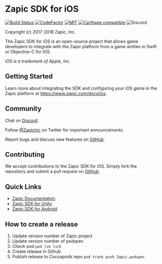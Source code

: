 # Zapic SDK for iOS

[![Build Status](https://travis-ci.org/ZapicInc/Zapic-SDK-iOS.svg?branch=master)](https://travis-ci.org/ZapicInc/Zapic-SDK-iOS) [![CodeFactor](https://www.codefactor.io/repository/github/zapicinc/zapic-sdk-ios/badge)](https://www.codefactor.io/repository/github/zapicinc/zapic-sdk-ios) [![MIT](https://img.shields.io/badge/license-MIT-yellow.svg)](https://opensource.org/licenses/MIT) [![Carthage compatible](https://img.shields.io/badge/Carthage-compatible-4BC51D.svg)](https://github.com/Carthage/Carthage) ![Discord](https://img.shields.io/discord/430949891104309249.svg)

Copyright (c) 2017-2018 Zapic, Inc.

The Zapic SDK for iOS is an open-source project that allows game developers to integrate with the Zapic platform from a game written in Swift or Objective-C for iOS.

_iOS is a trademark of Apple, Inc._

## Getting Started

Learn more about integrating the SDK and configuring your iOS game in the Zapic platform at https://www.zapic.com/docs/ios.

## Community

Chat on [Discord](https://discord.gg/Kduh53S).

Follow [@ZapicInc](https://twitter.com/ZapicInc) on Twitter for important announcements.

Report bugs and discuss new features on [GitHub](https://github.com/ZapicInc/Support).

## Contributing

We accept contributions to the Zapic SDK for iOS. Simply fork the repository and submit a pull request on [GitHub](https://github.com/ZapicInc/Zapic-SDK-iOS/pulls).

## Quick Links

* [Zapic Documentation](https://docs.zapic.com)
* [Zapic SDK for Unity](https://github.com/ZapicInc/Zapic-SDK-Unity)
* [Zapic SDK for Android](https://github.com/ZapicInc/Zapic-SDK-Android)

## How to create a release
1. Update version number of Zapic project
2. Update version number of podspec
3. Check pod `pod lib lint`
4. Create release in Github
5. Publish release to Cocoapods repo `pod trunk push Zapic.podspec`
